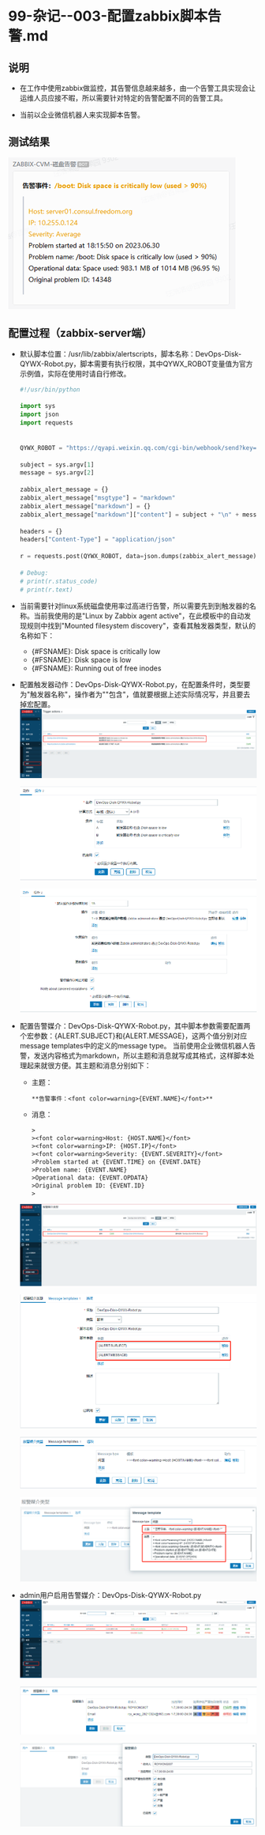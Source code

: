 # 99-杂记--003-配置zabbix脚本告警.md

## 说明
- 在工作中使用zabbix做监控，其告警信息越来越多，由一个告警工具实现会让运维人员应接不暇，所以需要针对特定的告警配置不同的告警工具。

- 当前以企业微信机器人来实现脚本告警。

## 测试结果
![zabbix-6.0-lts--配置磁盘告警结果01.png](./images/zabbix-6.0-lts--配置磁盘告警结果01.png)

## 配置过程（zabbix-server端）
- 默认脚本位置：/usr/lib/zabbix/alertscripts，脚本名称：DevOps-Disk-QYWX-Robot.py，脚本需要有执行权限，其中QYWX_ROBOT变量值为官方示例值，实际在使用时请自行修改。
  ```python
  #!/usr/bin/python
  
  import sys
  import json
  import requests
  
  
  QYWX_ROBOT = "https://qyapi.weixin.qq.com/cgi-bin/webhook/send?key=693a91f6-7xxx-4bc4-97a0-0ec2sifa5aaa"
  
  subject = sys.argv[1]
  message = sys.argv[2]
  
  zabbix_alert_message = {}
  zabbix_alert_message["msgtype"] = "markdown"
  zabbix_alert_message["markdown"] = {}
  zabbix_alert_message["markdown"]["content"] = subject + "\n" + message
  
  headers = {}
  headers["Content-Type"] = "application/json"
  
  r = requests.post(QYWX_ROBOT, data=json.dumps(zabbix_alert_message), headers=headers)
  
  # Debug:
  # print(r.status_code)
  # print(r.text)
  ```

- 当前需要针对linux系统磁盘使用率过高进行告警，所以需要先到到触发器的名称。当前我使用的是"Linux by Zabbix agent active"，在此模板中的自动发现规则中找到"Mounted filesystem discovery"，查看其触发器类型，默认的名称如下：
    - {#FSNAME}: Disk space is critically low
    - {#FSNAME}: Disk space is low
    - {#FSNAME}: Running out of free inodes


- 配置触发器动作：DevOps-Disk-QYWX-Robot.py，在配置条件时，类型要为"触发器名称"，操作者为""包含"，值就要根据上述实际情况写，并且要去掉宏配置。
  ![zabbix-6.0-lts--配置磁盘告警触发器01.png](./images/zabbix-6.0-lts--配置磁盘告警触发器01.png)

  ![zabbix-6.0-lts--配置磁盘告警触发器02.png](./images/zabbix-6.0-lts--配置磁盘告警触发器02.png)

  ![zabbix-6.0-lts--配置磁盘告警触发器03.png](./images/zabbix-6.0-lts--配置磁盘告警触发器03.png)


- 配置告警媒介：DevOps-Disk-QYWX-Robot.py，其中脚本参数需要配置两个宏参数：{ALERT.SUBJECT}和{ALERT.MESSAGE}，这两个值分别对应message templates中的定义的message type。
  当前使用企业微信机器人告警，发送内容格式为markdown，所以主题和消息就写成其格式，这样脚本处理起来就很方便。其主题和消息分别如下：
  - 主题：
    ```shell
    **告警事件：<font color=warning>{EVENT.NAME}</font>**
    ```
  - 消息：
    ```shell
    >
    ><font color=warning>Host: {HOST.NAME}</font>
    ><font color=warning>IP: {HOST.IP}</font>
    ><font color=warning>Severity: {EVENT.SEVERITY}</font>
    >Problem started at {EVENT.TIME} on {EVENT.DATE}
    >Problem name: {EVENT.NAME}
    >Operational data: {EVENT.OPDATA}
    >Original problem ID: {EVENT.ID}
    >
    ```
  ![zabbix-6.0-lts--配置磁盘告警媒介01.png](./images/zabbix-6.0-lts--配置磁盘告警媒介01.png)

  ![zabbix-6.0-lts--配置磁盘告警媒介02.png](./images/zabbix-6.0-lts--配置磁盘告警媒介02.png)

  ![zabbix-6.0-lts--配置磁盘告警媒介03.png](./images/zabbix-6.0-lts--配置磁盘告警媒介03.png)

  ![zabbix-6.0-lts--配置磁盘告警媒介04.png](./images/zabbix-6.0-lts--配置磁盘告警媒介04.png)

- admin用户启用告警媒介：DevOps-Disk-QYWX-Robot.py
  ![zabbix-6.0-lts--admin用户启用告警媒介：DevOps-Disk-QYWX-Robot.py-01.png](./images/zabbix-6.0-lts--admin用户启用告警媒介：DevOps-Disk-QYWX-Robot.py-01.png)
  
  ![zabbix-6.0-lts--admin用户启用告警媒介：DevOps-Disk-QYWX-Robot.py-02.png](./images/zabbix-6.0-lts--admin用户启用告警媒介：DevOps-Disk-QYWX-Robot.py-02.png)

  ![zabbix-6.0-lts--admin用户启用告警媒介：DevOps-Disk-QYWX-Robot.py-03.png](./images/zabbix-6.0-lts--admin用户启用告警媒介：DevOps-Disk-QYWX-Robot.py-03.png)